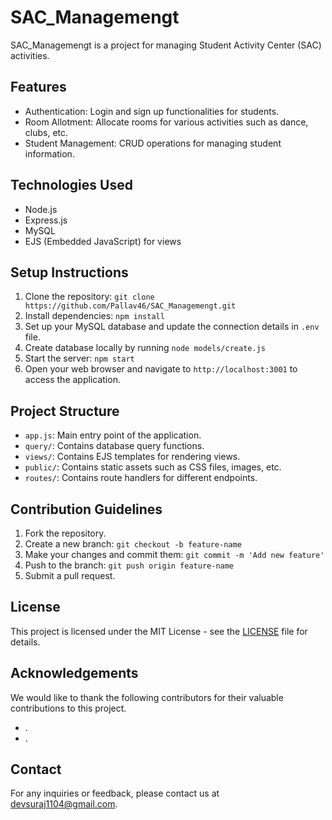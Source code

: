 # SAC_Managemengt

SAC_Managemengt is a project for managing Student Activity Center (SAC) activities.

## Features

- Authentication: Login and sign up functionalities for students.
- Room Allotment: Allocate rooms for various activities such as dance, clubs, etc.
- Student Management: CRUD operations for managing student information.

## Technologies Used

- Node.js
- Express.js
- MySQL
- EJS (Embedded JavaScript) for views

## Setup Instructions

1. Clone the repository: `git clone https://github.com/Pallav46/SAC_Managemengt.git`
2. Install dependencies: `npm install`
3. Set up your MySQL database and update the connection details in `.env` file.
4. Create database locally by running `node models/create.js`
4. Start the server: `npm start`
5. Open your web browser and navigate to `http://localhost:3001` to access the application.

## Project Structure

- `app.js`: Main entry point of the application.
- `query/`: Contains database query functions.
- `views/`: Contains EJS templates for rendering views.
- `public/`: Contains static assets such as CSS files, images, etc.
- `routes/`: Contains route handlers for different endpoints.

## Contribution Guidelines

1. Fork the repository.
2. Create a new branch: `git checkout -b feature-name`
3. Make your changes and commit them: `git commit -m 'Add new feature'`
4. Push to the branch: `git push origin feature-name`
5. Submit a pull request.

## License

This project is licensed under the MIT License - see the [LICENSE](LICENSE) file for details.

## Acknowledgements

We would like to thank the following contributors for their valuable contributions to this project.

- .
- .

## Contact

For any inquiries or feedback, please contact us at devsuraj1104@gmail.com.

